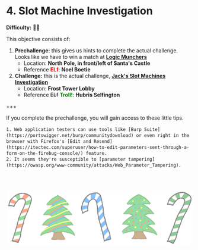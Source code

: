 4\. Slot Machine Investigation
==========================

**Difficulty:** 🎄🎄 <br>

This objective consists of:
1. **Prechallenge:** this gives us hints to complete the actual challenge. Looks like we have to win a match at [**Logic Munchers**](prech4)
    * Location: **North Pole, in front/left of Santa's Castle**
    * Reference <span style="color:red">**ELf**</span>: **Noel Boetie**
2. **Challenge:** this is the actual challenge, [**Jack's Slot Machines Investigation**](ch4)
    * Location: **Frost Tower Lobby**
    * Reference <strike>ELf</strike> <span style="color:green">**Troll!**</span>: **Hubris Selfington**

+++
<br>

If you complete the prechallenge, you will gain access to these little tips.
```{hint}
1. Web application testers can use tools like [Burp Suite](https://portswigger.net/burp/communitydownload) or even right in the browser with Firefox's [Edit and Resend](https://itectec.com/superuser/how-to-edit-parameters-sent-through-a-form-on-the-firebug-console/) feature.
2. It seems they're susceptible to [parameter tampering](https://owasp.org/www-community/attacks/Web_Parameter_Tampering).
```

<br>
<br>

![footer1](images/footer2_large.png)
